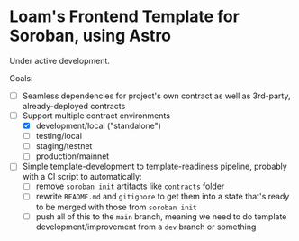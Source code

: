 # Loam's Frontend Template for Soroban, using Astro

Under active development.

Goals:

- [ ] Seamless dependencies for project's own contract as well as 3rd-party, already-deployed contracts
- [ ] Support multiple contract environments
  - [x] development/local ("standalone")
  - [ ] testing/local
  - [ ] staging/testnet
  - [ ] production/mainnet
- [ ] Simple template-development to template-readiness pipeline, probably with a CI script to automatically:
  - [ ] remove `soroban init` artifacts like `contracts` folder
  - [ ] rewrite `README.md` and `gitignore` to get them into a state that's ready to be merged with those from `soroban init`
  - [ ] push all of this to the `main` branch, meaning we need to do template development/improvement from a `dev` branch or something
